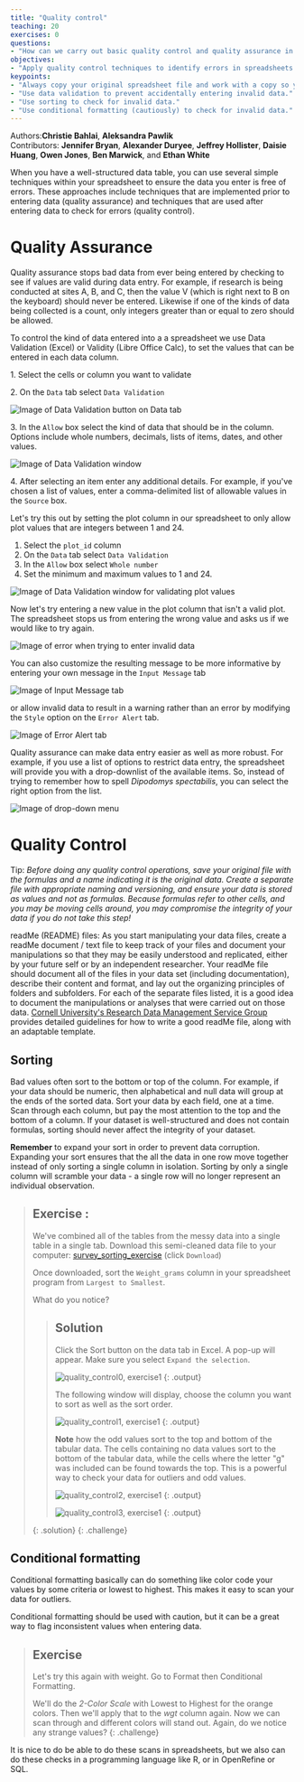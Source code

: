 ```yaml
---
title: "Quality control"
teaching: 20
exercises: 0
questions:
- "How can we carry out basic quality control and quality assurance in spreadsheets?"
objectives:
- "Apply quality control techniques to identify errors in spreadsheets and limit incorrect data entry."
keypoints:
- "Always copy your original spreadsheet file and work with a copy so you don't affect the raw data."
- "Use data validation to prevent accidentally entering invalid data."
- "Use sorting to check for invalid data."
- "Use conditional formatting (cautiously) to check for invalid data."
---
```


Authors:**Christie Bahlai**, **Aleksandra Pawlik**<br>
Contributors: **Jennifer Bryan**, **Alexander Duryee**, **Jeffrey Hollister**, **Daisie Huang**, **Owen Jones**,
**Ben Marwick**, and **Ethan White**

When you have a well-structured data table, you can use several simple
techniques within your spreadsheet to ensure the data you enter is
free of errors. These approaches include techniques that are
implemented prior to entering data (quality assurance) and
techniques that are used after entering data to check for errors
(quality control).

# Quality Assurance

Quality assurance stops bad data from ever being entered by checking to see if
values are valid during data entry. For example, if research is being conducted
at sites A, B, and C, then the value V (which is right next to B on the
keyboard) should never be entered. Likewise if one of the kinds of data being
collected is a count, only integers greater than or equal to zero should be
allowed.

To control the kind of data entered into a a spreadsheet we use Data Validation
(Excel) or Validity (Libre Office Calc), to set the values that can be entered
in each data column.

1\. Select the cells or column you want to validate

2\. On the `Data` tab select `Data Validation`

![Image of Data Validation button on Data tab](../fig/data_validation.png)

3\. In the `Allow` box select the kind of data that should be in the
   column. Options include whole numbers, decimals, lists of items, dates, and
   other values.

![Image of Data Validation window](../fig/data_validation_window.png)
   
4\. After selecting an item enter any additional details. For example, if you've
   chosen a list of values, enter a comma-delimited list of allowable
   values in the `Source` box.

Let's try this out by setting the plot column in our spreadsheet to only allow
plot values that are integers between 1 and 24.

1. Select the `plot_id` column
2. On the `Data` tab select `Data Validation`
3. In the `Allow` box select `Whole number`
4. Set the minimum and maximum values to 1 and 24.

![Image of Data Validation window for validating plot values](../fig/plot_validation.png)

Now let's try entering a new value in the plot column that isn't a valid
plot. The spreadsheet stops us from entering the wrong value and asks us if we
would like to try again.

![Image of error when trying to enter invalid data](../fig/invalid_value.png)

You can also customize the resulting message to be more informative by entering
your own message in the `Input Message` tab

![Image of Input Message tab](../fig/input_message.png)

or allow invalid data to result in a warning rather than an error by modifying the `Style`
option on the `Error Alert` tab.

![Image of Error Alert tab](../fig/error_alert.png)

Quality assurance can make data entry easier as well as more robust. For
example, if you use a list of options to restrict data entry, the spreadsheet
will provide you with a drop-downlist of the available items. So, instead of
trying to remember how to spell *Dipodomys spectabilis*, you can select the
right option from the list.

![Image of drop-down menu](../fig/drop_down_list.png)

# Quality Control

Tip: *Before doing any quality control operations, save your original file with the formulas and a name indicating it is the original
data. Create a separate file with appropriate naming and versioning, and ensure your data is stored as values and not as formulas. 
Because formulas refer to other cells, and you may be moving cells around, you may compromise the integrity of your data if you do not
take this step!*

readMe (README) files: As you start manipulating your data files, create a readMe document / text file to keep track of your files and
document your manipulations so that they may be easily understood and replicated, either by your future self or by an independent
researcher. Your readMe file should document all of the files in your data set (including documentation), describe their content and
format, and lay out the organizing principles of folders and subfolders. For each of the separate files listed, it is a good idea to
document the manipulations or analyses that were carried out on those data. 
[Cornell University's Research Data Management Service Group](https://data.research.cornell.edu/content/readme) provides detailed
guidelines for how to write a good readMe file, along with an adaptable template.

## Sorting
Bad values often sort to the bottom or top of the column. For example, if your data should be numeric, then alphabetical and null data
will group at the ends of the sorted data. Sort your data by each field, one at a time. Scan through each column, but pay the most
attention to the top and the bottom of a column. 
If your dataset is well-structured and does not contain formulas, sorting should never affect the integrity of your dataset.

**Remember** to expand your sort in order to prevent data corruption. Expanding your sort ensures that the all the data in one row move together instead of only sorting a single column in isolation. Sorting by only a single column will scramble your data - a single row will no longer represent an individual observation.

> ## Exercise : 
>
> We've combined all of the tables from the messy data into a single table in a single tab. Download this semi-cleaned data file to your computer: [survey_sorting_exercise](https://github.com/datacarpentry/spreadsheet-ecology-lesson/blob/gh-pages/data/survey_data_messy_quality_control.xlsx)  (click `Download`)
>
> Once downloaded, sort the `Weight_grams` column in your spreadsheet program from `Largest to Smallest`. 
>
> What do you notice?
>
> > ## Solution
> > 
> > Click the Sort button on the data tab in Excel. A pop-up will appear. Make sure you select `Expand the selection`.
> >
> > ![quality_control0, exercise1](../fig/sorting_button.png)
> > {: .output}
> >
> > The following window will display, choose the column you want to sort as well as the sort order.
> >
> > ![quality_control1, exercise1](../fig/sorting_example.png)
> > {: .output}
> > 
> > 
> > **Note** how the odd values sort to the top and bottom of the tabular data. 
> > The cells containing no data values sort to the bottom of the tabular data, while the cells where the letter "g" was included can be found towards the top. This is a powerful way to check your data for outliers and odd values.
> > 
> > ![quality_control2, exercise1](../fig/sorting_solution_1.png)
> > {: .output}
> >
> > ![quality_control3, exercise1](../fig/sorting_solution_2.png)
> > {: .output}
> > 
> {: .solution}
{: .challenge}



## Conditional formatting ##
Conditional formatting basically can do something like color code your values by some
criteria or lowest to highest. This makes it easy to scan your data for outliers.

Conditional formatting should be used with caution, but it can be a great way to flag inconsistent values when entering data.

> ## Exercise
> Let's try this again with weight. Go to Format then Conditional Formatting.
> 
> We'll do the *2-Color Scale* with Lowest to Highest for the orange colors. Then we'll 
> apply that to the *wgt* column again. Now we can scan through and different colors will
> stand out. Again, do we notice any strange values?
{: .challenge} 

It is nice to do be able to do these scans in spreadsheets, but we also can do these
checks in a programming language like R, or in OpenRefine or SQL. 
